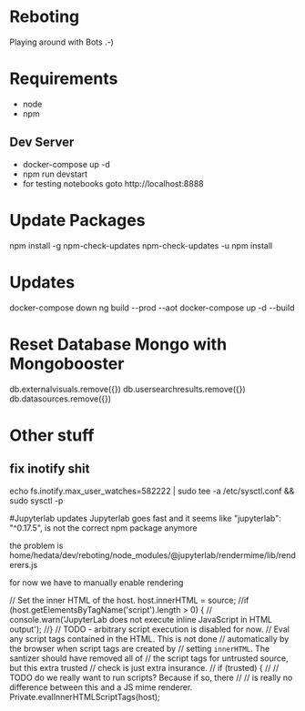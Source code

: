 # Reboting
Playing around with Bots .-)

# Requirements
* node
* npm

## Dev Server
* docker-compose up -d
* npm run devstart
* for testing notebooks goto http://localhost:8888

# Update Packages
npm install -g npm-check-updates
npm-check-updates -u
npm install 

# Updates
docker-compose down
ng build --prod --aot
docker-compose up -d --build

# Reset Database Mongo with Mongobooster
db.externalvisuals.remove({})
db.usersearchresults.remove({})
db.datasources.remove({})

# Other stuff
## fix inotify shit
echo fs.inotify.max_user_watches=582222 | sudo tee -a /etc/sysctl.conf && sudo sysctl -p

#Jupyterlab updates
Jupyterlab goes fast and it seems like "jupyterlab": "^0.17.5", is not the correct npm package anymore

the problem is 
home/hedata/dev/reboting/node_modules/@jupyterlab/rendermime/lib/renderers.js

for now we have to manually enable rendering

  // Set the inner HTML of the host.
    host.innerHTML = source;
    //if (host.getElementsByTagName('script').length > 0) {
    //    console.warn('JupyterLab does not execute inline JavaScript in HTML output');
    //}
    // TODO - arbitrary script execution is disabled for now.
    // Eval any script tags contained in the HTML. This is not done
    // automatically by the browser when script tags are created by
    // setting `innerHTML`. The santizer should have removed all of
    // the script tags for untrusted source, but this extra trusted
    // check is just extra insurance.
    // if (trusted) {
    //   // TODO do we really want to run scripts? Because if so, there
    //   // is really no difference between this and a JS mime renderer.
    Private.evalInnerHTMLScriptTags(host);

